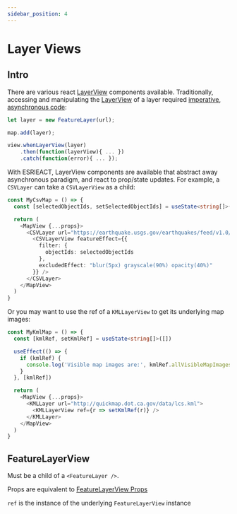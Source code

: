 ```yaml
---
sidebar_position: 4
---
```


# Layer Views

## Intro

There are various react [LayerView](https://developers.arcgis.com/javascript/latest/api-reference/esri-views-layers-LayerView.html) components available.  Traditionally, accessing and manipulating the [LayerView](https://developers.arcgis.com/javascript/latest/api-reference/esri-views-layers-LayerView.html) of a layer required [imperative, asynchronous code](https://developers.arcgis.com/javascript/latest/api-reference/esri-views-View.html#whenLayerView):

```js
let layer = new FeatureLayer(url);

map.add(layer);

view.whenLayerView(layer)
    .then(function(layerView){ ... })
    .catch(function(error){ ... });
```

With ESRIEACT, LayerView components are available that abstract away asynchronous paradigm, and react to prop/state updates.  For example, a `CSVLayer` can take a `CSVLayerView` as a child:

```ts
const MyCsvMap = () => {
  const [selectedObjectIds, setSelectedObjectIds] = useState<string[]>([])

  return (
    <MapView {...props}>
      <CSVLayer url="https://earthquake.usgs.gov/earthquakes/feed/v1.0/summary/2.5_week.csv">
        <CSVLayerView featureEffect={{
          filter: {
            objectIds: selectedObjectIds
          },
          excludedEffect: "blur(5px) grayscale(90%) opacity(40%)"
        }} />
      </CSVLayer>
    </MapView>
  )
}
```

Or you may want to use the ref of a `KMLLayerView` to get its underlying map images:

```ts
const MyKmlMap = () => {
  const [kmlRef, setKmlRef] = useState<string[]>([])

  useEffect(() => {
    if (kmlRef) {
      console.log('Visible map images are:', kmlRef.allVisibleMapImages)
    }
  }, [kmlRef])

  return (
    <MapView {...props}>
      <KMLLayer url="http://quickmap.dot.ca.gov/data/lcs.kml">
        <KMLLayerView ref={r => setKmlRef(r)} />
      </KMLLayer>
    </MapView>
  )
}
```

## FeatureLayerView

Must be a child of a `<FeatureLayer />`.

Props are equivalent to [FeatureLayerView Props](https://developers.arcgis.com/javascript/latest/api-reference/esri-views-layers-FeatureLayerView.html#properties-summary)

`ref` is the instance of the underlying `FeatureLayerView` instance